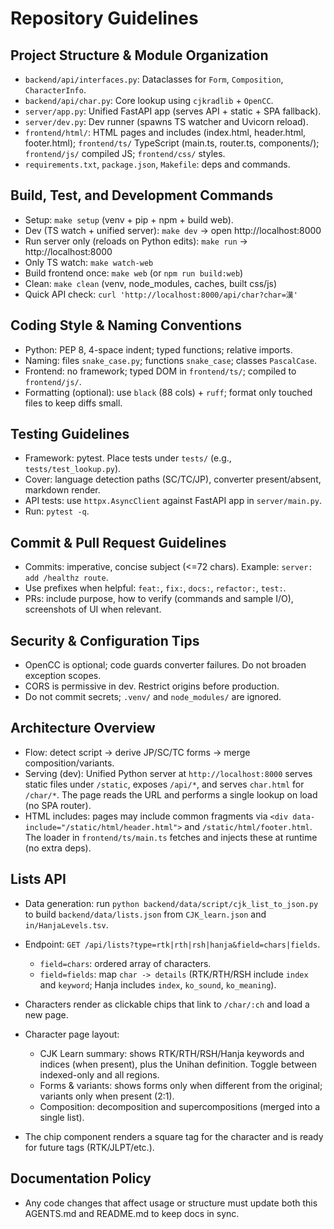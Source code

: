 # Repository Guidelines

## Project Structure & Module Organization
- `backend/api/interfaces.py`: Dataclasses for `Form`, `Composition`, `CharacterInfo`.
- `backend/api/char.py`: Core lookup using `cjkradlib` + `OpenCC`.
- `server/app.py`: Unified FastAPI app (serves API + static + SPA fallback).
- `server/dev.py`: Dev runner (spawns TS watcher and Uvicorn reload).
- `frontend/html/`: HTML pages and includes (index.html, header.html, footer.html); `frontend/ts/` TypeScript (main.ts, router.ts, components/); `frontend/js/` compiled JS; `frontend/css/` styles.
- `requirements.txt`, `package.json`, `Makefile`: deps and commands.

## Build, Test, and Development Commands
- Setup: `make setup` (venv + pip + npm + build web).
- Dev (TS watch + unified server): `make dev` → open http://localhost:8000
- Run server only (reloads on Python edits): `make run` → http://localhost:8000
- Only TS watch: `make watch-web`
- Build frontend once: `make web` (or `npm run build:web`)
- Clean: `make clean` (venv, node_modules, caches, built css/js)
- Quick API check: `curl 'http://localhost:8000/api/char?char=漢'`

## Coding Style & Naming Conventions
- Python: PEP 8, 4-space indent; typed functions; relative imports.
- Naming: files `snake_case.py`; functions `snake_case`; classes `PascalCase`.
- Frontend: no framework; typed DOM in `frontend/ts/`; compiled to `frontend/js/`.
- Formatting (optional): use `black` (88 cols) + `ruff`; format only touched files to keep diffs small.

## Testing Guidelines
- Framework: pytest. Place tests under `tests/` (e.g., `tests/test_lookup.py`).
- Cover: language detection paths (SC/TC/JP), converter present/absent, markdown render.
- API tests: use `httpx.AsyncClient` against FastAPI app in `server/main.py`.
- Run: `pytest -q`.

## Commit & Pull Request Guidelines
- Commits: imperative, concise subject (<=72 chars). Example: `server: add /healthz route`.
- Use prefixes when helpful: `feat:`, `fix:`, `docs:`, `refactor:`, `test:`.
- PRs: include purpose, how to verify (commands and sample I/O), screenshots of UI when relevant.

## Security & Configuration Tips
- OpenCC is optional; code guards converter failures. Do not broaden exception scopes.
- CORS is permissive in dev. Restrict origins before production.
- Do not commit secrets; `.venv/` and `node_modules/` are ignored.

## Architecture Overview
- Flow: detect script → derive JP/SC/TC forms → merge composition/variants.
- Serving (dev): Unified Python server at `http://localhost:8000` serves static files under `/static`, exposes `/api/*`, and serves `char.html` for `/char/*`. The page reads the URL and performs a single lookup on load (no SPA router).
- HTML includes: pages may include common fragments via `<div data-include="/static/html/header.html">` and `/static/html/footer.html`. The loader in `frontend/ts/main.ts` fetches and injects these at runtime (no extra deps).

## Lists API
- Data generation: run `python backend/data/script/cjk_list_to_json.py` to build `backend/data/lists.json` from `CJK_learn.json` and `in/HanjaLevels.tsv`.
- Endpoint: `GET /api/lists?type=rtk|rth|rsh|hanja&field=chars|fields`.
  - `field=chars`: ordered array of characters.
  - `field=fields`: map `char -> details` (RTK/RTH/RSH include `index` and `keyword`; Hanja includes `index`, `ko_sound`, `ko_meaning`).

- Characters render as clickable chips that link to `/char/:ch` and load a new page.
- Character page layout:
  - CJK Learn summary: shows RTK/RTH/RSH/Hanja keywords and indices (when present), plus the Unihan definition. Toggle between indexed-only and all regions.
  - Forms & variants: shows forms only when different from the original; variants only when present (2:1).
  - Composition: decomposition and supercompositions (merged into a single list).
- The chip component renders a square tag for the character and is ready for future tags (RTK/JLPT/etc.).

## Documentation Policy
- Any code changes that affect usage or structure must update both this AGENTS.md and README.md to keep docs in sync.
